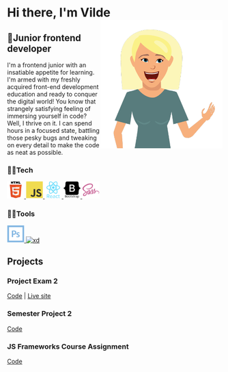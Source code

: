 # Hi there, I'm Vilde <img src='gitme.png' alt='avatar' height='300' style='float: right'/>
 
## 👶Junior frontend developer 
I'm a frontend junior with an insatiable appetite for learning. I'm armed with my freshly acquired front-end development education and ready to conquer the digital world! You know that strangely satisfying feeling of immersing yourself in code? Well, I thrive on it. I can spend hours in a focused state, battling those pesky bugs and tweaking on every detail to make the code as neat as possible.


### 👩‍💻Tech
  
  <a href="https://www.w3.org/html/" target="_blank" rel="noreferrer"> 
  <img src="https://raw.githubusercontent.com/devicons/devicon/master/icons/html5/html5-original-wordmark.svg" alt="html5" width="40" height="40"/> 
  </a> 
  
  <a href="https://developer.mozilla.org/en-US/docs/Web/JavaScript" target="_blank" rel="noreferrer"> 
  <img src="https://raw.githubusercontent.com/devicons/devicon/master/icons/javascript/javascript-original.svg" alt="javascript" width="40" height="40"/>   </a> 
  
  <a href="https://reactjs.org/" target="_blank" rel="noreferrer"> 
  <img src="https://raw.githubusercontent.com/devicons/devicon/master/icons/react/react-original-wordmark.svg" alt="react" width="40" height="40"/> 
  </a>   
  
  <a href="https://getbootstrap.com" target="_blank" rel="noreferrer"> 
  <img src="https://raw.githubusercontent.com/devicons/devicon/master/icons/bootstrap/bootstrap-plain-wordmark.svg" alt="bootstrap" width="40"   height="40"/> 
  </a> 
  
  <a href="https://sass-lang.com" target="_blank" rel="noreferrer"> 
  <img src="https://raw.githubusercontent.com/devicons/devicon/master/icons/sass/sass-original.svg" alt="sass" width="40" height="40"/> 
  </a> 

### 👩‍🔧Tools 
  <a href="https://www.photoshop.com/en" target="_blank" rel="noreferrer"> 
  <img src="https://raw.githubusercontent.com/devicons/devicon/master/icons/photoshop/photoshop-line.svg" alt="photoshop" width="40" height="40"/> 
  </a> 
  
  <a href="https://www.adobe.com/products/xd.html" target="_blank" rel="noreferrer"> 
  <img src="https://cdn.worldvectorlogo.com/logos/adobe-xd.svg" alt="xd" width="40" height="40"/> 
  </a> 

## Projects

### Project Exam 2
[Code](https://github.com/vildehalvorsen/project-exam-2/) | [Live site](https://hwuapp.netlify.com/)

### Semester Project 2
[Code](https://github.com/vildehalvorsen/semester-project-2)

### JS Frameworks Course Assignment
[Code](https://github.com/vildehalvorsen/js-frameworks-ca)

